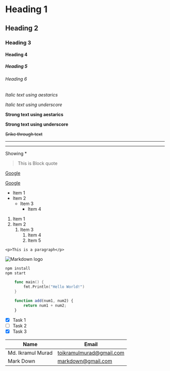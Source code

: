 <!--Headings-->
# Heading 1
## Heading 2
### Heading 3
#### Heading 4
##### Heading 5
###### Heading 6

<!--Italics-->
*Italic text using aestarics*

_Italic text using underscore_

<!--Strong-->
**Strong text using aestarics**

__Strong text using underscore__

<!--Strikethrough/delete-->
~~Srike through text~~

<!--Horizontal rule-->

---
___


<!--Show aestarics-->
Showing \*

<!--Block quote-->
> This is Block quote

<!--Links-->
[Google](www.google.com)

[Google](www.google.com "title on hover")

<!--Unordered list-->
* Item 1
* Item 2
    * Item 3
        * Item 4

<!--Ordered list-->
1. Item 1
1. Item 2
    1. Item 3
        1. Item 4
        1. Item 5

<!--Inline code block-->
`<p>This is a paragraph</p>`

<!--Images-->
![Markdown logo](https://cdn.dribbble.com/users/3405/screenshots/424435/markdown2.png)

<!--Github markdown-->

<!--Code blocks-->
```bash
npm install
npm start
```

```go
    func main() {
        fmt.Println("Hello World!")
    }
```

```javascript
    function add(num1, num2) {
        return num1 + num2;
    }
```

<!--Task list-->
* [x] Task 1
* [ ] Task 2
* [x] Task 3

<!--Table-->
|Name               |Email                      |
|-------------------|---------------------------|
|Md. Ikramul Murad  |toikramulmurad@gmail.com   |
|Mark Down          |markdown@gmail.com         |
